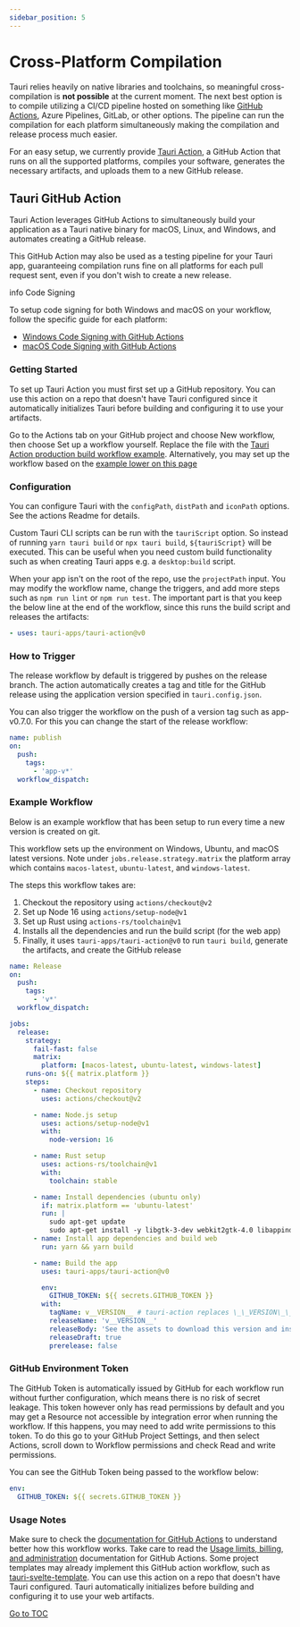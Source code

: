 ```yaml
---
sidebar_position: 5
---
```


# Cross-Platform Compilation

Tauri relies heavily on native libraries and toolchains, so meaningful cross-compilation is **not possible** at the current moment. The next best option is to compile utilizing a CI/CD pipeline hosted on something like [GitHub Actions], Azure Pipelines, GitLab, or other options. The pipeline can run the compilation for each platform simultaneously making the compilation and release process much easier.

For an easy setup, we currently provide [Tauri Action], a GitHub Action that runs on all the supported platforms, compiles your software, generates the necessary artifacts, and uploads them to a new GitHub release.

## Tauri GitHub Action

Tauri Action leverages GitHub Actions to simultaneously build your application as a Tauri native binary for macOS, Linux, and Windows, and automates creating a GitHub release.

This GitHub Action may also be used as a testing pipeline for your Tauri app, guaranteeing compilation runs fine on all platforms for each pull request sent, even if you don't wish to create a new release.

</blockquote>info Code Signing

To setup code signing for both Windows and macOS on your workflow, follow the specific guide for each platform:

- [Windows Code Signing with GitHub Actions]
- [macOS Code Signing with GitHub Actions]

</blockquote>

### Getting Started

To set up Tauri Action you must first set up a GitHub repository. You can use this action on a repo that doesn't have Tauri configured since it automatically initializes Tauri before building and configuring it to use your artifacts.

Go to the Actions tab on your GitHub project and choose New workflow, then choose Set up a workflow yourself. Replace the file with the [Tauri Action production build workflow example]. Alternatively, you may set up the workflow based on the [example lower on this page](#example-workflow)

### Configuration

You can configure Tauri with the `configPath`, `distPath` and `iconPath` options. See the actions Readme for details.

Custom Tauri CLI scripts can be run with the `tauriScript` option. So instead of running `yarn tauri build` or `npx tauri build`, `${tauriScript}` will be executed. This can be useful when you need custom build functionality such as when creating Tauri apps e.g. a `desktop:build` script.

When your app isn't on the root of the repo, use the `projectPath` input.
You may modify the workflow name, change the triggers, and add more steps such as `npm run lint` or `npm run test`. The important part is that you keep the below line at the end of the workflow, since this runs the build script and releases the artifacts:

```yaml
- uses: tauri-apps/tauri-action@v0
```

### How to Trigger

The release workflow by default is triggered by pushes on the release branch. The action automatically creates a tag and title for the GitHub release using the application version specified in `tauri.config.json`.

You can also trigger the workflow on the push of a version tag such as app-v0.7.0. For this you can change the start of the release workflow:

```yaml
name: publish
on:
  push:
    tags:
      - 'app-v*'
  workflow_dispatch:
```

### Example Workflow

Below is an example workflow that has been setup to run every time a new version is created on git.

This workflow sets up the environment on Windows, Ubuntu, and macOS latest versions. Note under `jobs.release.strategy.matrix` the platform array which contains `macos-latest`, `ubuntu-latest`, and `windows-latest`.



The steps this workflow takes are:

1. Checkout the repository using `actions/checkout@v2`
2. Set up Node 16 using `actions/setup-node@v1`
3. Set up Rust using `actions-rs/toolchain@v1`
4. Installs all the dependencies and run the build script (for the web app)
5. Finally, it uses `tauri-apps/tauri-action@v0` to run `tauri build`, generate the artifacts, and create the GitHub release

```yaml
name: Release
on:
  push:
    tags:
      - 'v*'
  workflow_dispatch:

jobs:
  release:
    strategy:
      fail-fast: false
      matrix:
        platform: [macos-latest, ubuntu-latest, windows-latest]
    runs-on: ${{ matrix.platform }}
    steps:
      - name: Checkout repository
        uses: actions/checkout@v2

      - name: Node.js setup
        uses: actions/setup-node@v1
        with:
          node-version: 16

      - name: Rust setup
        uses: actions-rs/toolchain@v1
        with:
          toolchain: stable

      - name: Install dependencies (ubuntu only)
        if: matrix.platform == 'ubuntu-latest'
        run: |
          sudo apt-get update
          sudo apt-get install -y libgtk-3-dev webkit2gtk-4.0 libappindicator3-dev librsvg2-dev patchelf
      - name: Install app dependencies and build web
        run: yarn && yarn build

      - name: Build the app
        uses: tauri-apps/tauri-action@v0

        env:
          GITHUB_TOKEN: ${{ secrets.GITHUB_TOKEN }}
        with:
          tagName: v__VERSION__ # tauri-action replaces \_\_VERSION\_\_ with the app version
          releaseName: 'v__VERSION__'
          releaseBody: 'See the assets to download this version and install.'
          releaseDraft: true
          prerelease: false
```

### GitHub Environment Token

The GitHub Token is automatically issued by GitHub for each workflow run without further configuration, which means there is no risk of secret leakage. This token however only has read permissions by default and you may get a Resource not accessible by integration error when running the workflow. If this happens, you may need to add write permissions to this token. To do this go to your GitHub Project Settings, and then select Actions, scroll down to Workflow permissions and check Read and write permissions.

You can see the GitHub Token being passed to the workflow below:

```yaml
env:
  GITHUB_TOKEN: ${{ secrets.GITHUB_TOKEN }}
```

### Usage Notes



Make sure to check the [documentation for GitHub Actions][github actions] to understand better how this workflow works. Take care to read the [Usage limits, billing, and administration][usage limits billing and administration] documentation for GitHub Actions. Some project templates may already implement this GitHub action workflow, such as [tauri-svelte-template]. You can use this action on a repo that doesn't have Tauri configured. Tauri automatically initializes before building and configuring it to use your web artifacts.

[tauri action]: https://github.com/tauri-apps/tauri-action
[tauri action production build workflow example]: https://github.com/tauri-apps/tauri-action#creating-a-release-and-uploading-the-tauri-bundles
[github actions]: https://docs.github.com/en/actions
[usage limits billing and administration]: https://docs.github.com/en/actions/learn-github-actions/usage-limits-billing-and-administration
[tauri-svelte-template]: https://github.com/probablykasper/tauri-svelte-template
[windows code signing with github actions]: ../distribution/sign-windows.md#bonus-sign-your-application-with-github-actions
[macos code signing with github actions]: ../distribution/sign-macos.md#example
<span style='float: footnote;'><a href="../../index.html#toc">Go to TOC</a></span>
